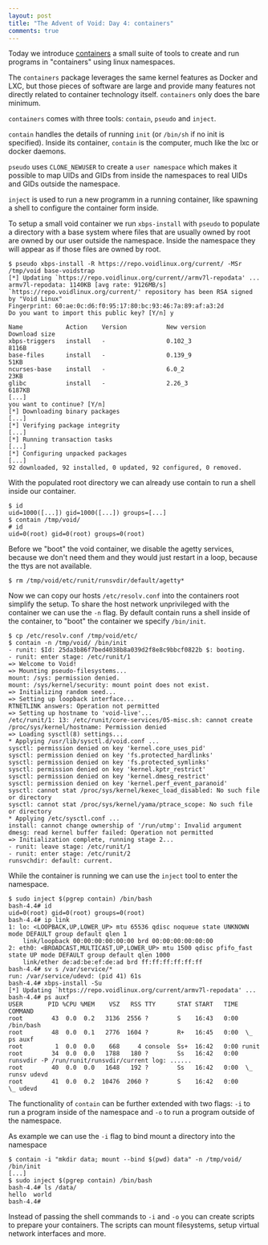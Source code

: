```yaml
---
layout: post
title: "The Advent of Void: Day 4: containers"
comments: true
---
```


Today we introduce [containers](https://github.com/arachsys/containers) a small suite of tools to create and run programs in "containers" using linux namespaces.

The `containers` package leverages the same kernel features as Docker and LXC, but those pieces of software are large and provide many features not directly related to container technology itself. `containers` only does the bare minimum.

`containers` comes with three tools: `contain`, `pseudo` and `inject`.

`contain` handles the details of running `init` (or `/bin/sh` if no init is specified). Inside its container, `contain` is the computer, much like the lxc or docker daemons.

`pseudo` uses `CLONE_NEWUSER` to create a `user namespace` which makes it possible to map UIDs and GIDs from inside the namespaces to real UIDs and GIDs outside the namespace.

`inject` is used to run a new programm in a running container, like spawning a shell to configure the container form inside.

To setup a small void container we run `xbps-install` with `pseudo` to populate a directory with a base system where files that are usually owned by root are owned by our user outside the namespace. Inside the namespace they will appear as if those files are owned by root.

```
$ pseudo xbps-install -R https://repo.voidlinux.org/current/ -MSr /tmp/void base-voidstrap
[*] Updating `https://repo.voidlinux.org/current//armv7l-repodata' ...
armv7l-repodata: 1140KB [avg rate: 9126MB/s]
`https://repo.voidlinux.org/current/' repository has been RSA signed by "Void Linux"
Fingerprint: 60:ae:0c:d6:f0:95:17:80:bc:93:46:7a:89:af:a3:2d
Do you want to import this public key? [Y/n] y

Name            Action    Version           New version            Download size
xbps-triggers   install   -                 0.102_3                8116B
base-files      install   -                 0.139_9                51KB
ncurses-base    install   -                 6.0_2                  23KB
glibc           install   -                 2.26_3                 6187KB
[...]
you want to continue? [Y/n]
[*] Downloading binary packages
[...]
[*] Verifying package integrity
[...]
[*] Running transaction tasks
[...]
[*] Configuring unpacked packages
[...]
92 downloaded, 92 installed, 0 updated, 92 configured, 0 removed.
```

With the populated root directory we can already use contain to run a shell inside our container.

```
$ id
uid=1000([...]) gid=1000([...]) groups=[...]
$ contain /tmp/void/
# id
uid=0(root) gid=0(root) groups=0(root)
```

Before we "boot" the void container, we disable the agetty services, because we don't need them and they would just restart in a loop, because the ttys are not available.

```
$ rm /tmp/void/etc/runit/runsvdir/default/agetty*
```

Now we can copy our hosts `/etc/resolv.conf` into the containers root simplify the setup.
To share the host network unprivileged with the container we can use the `-n` flag.
By default contain runs a shell inside of the container, to "boot" the container we specify `/bin/init`.

```
$ cp /etc/resolv.conf /tmp/void/etc/
$ contain -n /tmp/void/ /bin/init
- runit: $Id: 25da3b86f7bed4038b8a039d2f8e8c9bbcf0822b $: booting.
- runit: enter stage: /etc/runit/1
=> Welcome to Void!
=> Mounting pseudo-filesystems...
mount: /sys: permission denied.
mount: /sys/kernel/security: mount point does not exist.
=> Initializing random seed...
=> Setting up loopback interface...
RTNETLINK answers: Operation not permitted
=> Setting up hostname to 'void-live'...
/etc/runit/1: 13: /etc/runit/core-services/05-misc.sh: cannot create /proc/sys/kernel/hostname: Permission denied
=> Loading sysctl(8) settings...
* Applying /usr/lib/sysctl.d/void.conf ...
sysctl: permission denied on key 'kernel.core_uses_pid'
sysctl: permission denied on key 'fs.protected_hardlinks'
sysctl: permission denied on key 'fs.protected_symlinks'
sysctl: permission denied on key 'kernel.kptr_restrict'
sysctl: permission denied on key 'kernel.dmesg_restrict'
sysctl: permission denied on key 'kernel.perf_event_paranoid'
sysctl: cannot stat /proc/sys/kernel/kexec_load_disabled: No such file or directory
sysctl: cannot stat /proc/sys/kernel/yama/ptrace_scope: No such file or directory
* Applying /etc/sysctl.conf ...
install: cannot change ownership of '/run/utmp': Invalid argument
dmesg: read kernel buffer failed: Operation not permitted
=> Initialization complete, running stage 2...
- runit: leave stage: /etc/runit/1
- runit: enter stage: /etc/runit/2
runsvchdir: default: current.
```

While the container is running we can use the `inject` tool to enter the namespace.

```
$ sudo inject $(pgrep contain) /bin/bash
bash-4.4# id
uid=0(root) gid=0(root) groups=0(root)
bash-4.4# ip link
1: lo: <LOOPBACK,UP,LOWER_UP> mtu 65536 qdisc noqueue state UNKNOWN mode DEFAULT group default qlen 1
    link/loopback 00:00:00:00:00:00 brd 00:00:00:00:00:00
2: eth0: <BROADCAST,MULTICAST,UP,LOWER_UP> mtu 1500 qdisc pfifo_fast state UP mode DEFAULT group default qlen 1000
    link/ether de:ad:be:ef:de:ad brd ff:ff:ff:ff:ff:ff
bash-4.4# sv s /var/service/*
run: /var/service/udevd: (pid 41) 61s
bash-4.4# xbps-install -Su
[*] Updating `https://repo.voidlinux.org/current/armv7l-repodata' ...
bash-4.4# ps auxf
USER       PID %CPU %MEM    VSZ   RSS TTY      STAT START   TIME COMMAND
root        43  0.0  0.2   3136  2556 ?        S    16:43   0:00 /bin/bash
root        48  0.0  0.1   2776  1604 ?        R+   16:45   0:00  \_ ps auxf
root         1  0.0  0.0    668     4 console  Ss+  16:42   0:00 runit
root        34  0.0  0.0   1788   180 ?        Ss   16:42   0:00 runsvdir -P /run/runit/runsvdir/current log: ......
root        40  0.0  0.0   1648   192 ?        Ss   16:42   0:00  \_ runsv udevd
root        41  0.0  0.2  10476  2060 ?        S    16:42   0:00      \_ udevd
```

The functionality of `contain` can be further extended with two flags: `-i` to run a program inside of the namespace and `-o` to run a program outside of the namespace.

As example we can use the `-i` flag to bind mount a directory into the namespace

```
$ contain -i "mkdir data; mount --bind $(pwd) data" -n /tmp/void/ /bin/init
[...]
$ sudo inject $(pgrep contain) /bin/bash
bash-4.4# ls /data/
hello  world
bash-4.4#
```

Instead of passing the shell commands to `-i` and `-o` you can create scripts to prepare your containers.
The scripts can mount filesystems, setup virtual network interfaces and more.
